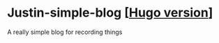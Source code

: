 # Justin-simple-blog [[Hugo version](https://github.com/JustinHung0407/Hugo-Blog)]

A really simple blog for recording things
